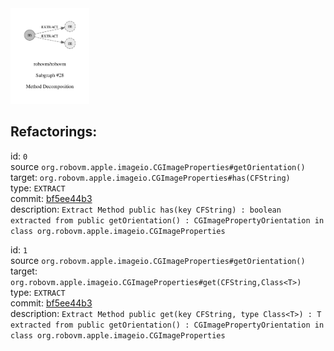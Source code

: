 <img src=subgraph_atomic_28.svg width=25%>

## Refactorings:

id: `0`\
source `org.robovm.apple.imageio.CGImageProperties#getOrientation()`\
target: `org.robovm.apple.imageio.CGImageProperties#has(CFString)`\
type: `EXTRACT`\
commit: [bf5ee44b3](https://github.com/robovm/robovm/commit/bf5ee44b3b576e01ab09cae9f50300417b01dc07)\
description: `Extract Method public has(key CFString) : boolean extracted from public getOrientation() : CGImagePropertyOrientation in class org.robovm.apple.imageio.CGImageProperties`

id: `1`\
source `org.robovm.apple.imageio.CGImageProperties#getOrientation()`\
target: `org.robovm.apple.imageio.CGImageProperties#get(CFString,Class<T>)`\
type: `EXTRACT`\
commit: [bf5ee44b3](https://github.com/robovm/robovm/commit/bf5ee44b3b576e01ab09cae9f50300417b01dc07)\
description: `Extract Method public get(key CFString, type Class<T>) : T extracted from public getOrientation() : CGImagePropertyOrientation in class org.robovm.apple.imageio.CGImageProperties`

